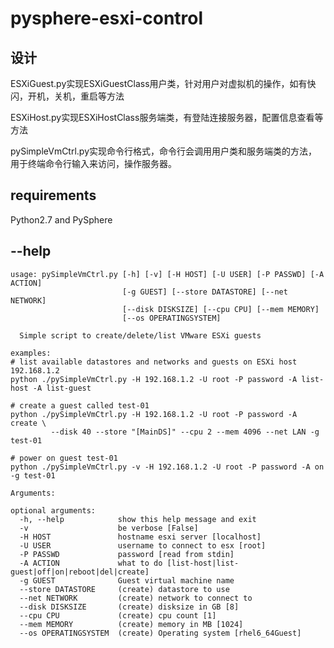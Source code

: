 # pysphere-esxi-control
## 设计

ESXiGuest.py实现ESXiGuestClass用户类，针对用户对虚拟机的操作，如有快闪，开机，关机，重启等方法

ESXiHost.py实现ESXiHostClass服务端类，有登陆连接服务器，配置信息查看等方法

pySimpleVmCtrl.py实现命令行格式，命令行会调用用户类和服务端类的方法，用于终端命令行输入来访问，操作服务器。

## requirements

Python2.7 and PySphere

## --help
```$ python ./pySimpleVmCtrl.py --help
usage: pySimpleVmCtrl.py [-h] [-v] [-H HOST] [-U USER] [-P PASSWD] [-A ACTION]
                         [-g GUEST] [--store DATASTORE] [--net NETWORK]
                         [--disk DISKSIZE] [--cpu CPU] [--mem MEMORY]
                         [--os OPERATINGSYSTEM]

  Simple script to create/delete/list VMware ESXi guests

examples:
# list available datastores and networks and guests on ESXi host 192.168.1.2
python ./pySimpleVmCtrl.py -H 192.168.1.2 -U root -P password -A list-host -A list-guest

# create a guest called test-01
python ./pySimpleVmCtrl.py -H 192.168.1.2 -U root -P password -A create \
         --disk 40 --store "[MainDS]" --cpu 2 --mem 4096 --net LAN -g test-01

# power on guest test-01
python ./pySimpleVmCtrl.py -v -H 192.168.1.2 -U root -P password -A on -g test-01

Arguments:

optional arguments:
  -h, --help            show this help message and exit
  -v                    be verbose [False]
  -H HOST               hostname esxi server [localhost]
  -U USER               username to connect to esx [root]
  -P PASSWD             password [read from stdin]
  -A ACTION             what to do [list-host|list-guest|off|on|reboot|del|create]
  -g GUEST              Guest virtual machine name
  --store DATASTORE     (create) datastore to use
  --net NETWORK         (create) network to connect to
  --disk DISKSIZE       (create) disksize in GB [8]
  --cpu CPU             (create) cpu count [1]
  --mem MEMORY          (create) memory in MB [1024]
  --os OPERATINGSYSTEM  (create) Operating system [rhel6_64Guest]
```
